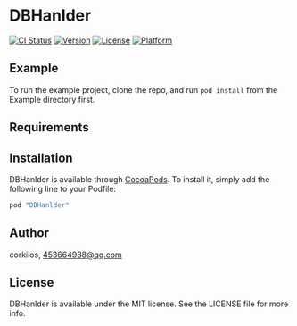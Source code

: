 # DBHanlder

[![CI Status](http://img.shields.io/travis/corkiios/DBHanlder.svg?style=flat)](https://travis-ci.org/corkiios/DBHanlder)
[![Version](https://img.shields.io/cocoapods/v/DBHanlder.svg?style=flat)](http://cocoapods.org/pods/DBHanlder)
[![License](https://img.shields.io/cocoapods/l/DBHanlder.svg?style=flat)](http://cocoapods.org/pods/DBHanlder)
[![Platform](https://img.shields.io/cocoapods/p/DBHanlder.svg?style=flat)](http://cocoapods.org/pods/DBHanlder)

## Example

To run the example project, clone the repo, and run `pod install` from the Example directory first.

## Requirements

## Installation

DBHanlder is available through [CocoaPods](http://cocoapods.org). To install
it, simply add the following line to your Podfile:

```ruby
pod "DBHanlder"
```

## Author

corkiios, 453664988@qq.com

## License

DBHanlder is available under the MIT license. See the LICENSE file for more info.
